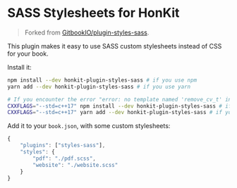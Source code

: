 # SASS Stylesheets for HonKit

> Forked from [GitbookIO/plugin-styles-sass](https://github.com/GitbookIO/plugin-styles-sass).

This plugin makes it easy to use SASS custom stylesheets instead of CSS for your book.

Install it:

```bash
npm install --dev honkit-plugin-styles-sass # if you use npm
yarn add --dev honkit-plugin-styles-sass # if you use yarn

# If you encounter the error "error: no template named 'remove_cv_t' in namespace 'std'; did you mean 'remove_cv'?", you might need to do this:
CXXFLAGS="--std=c++17" npm install --dev honkit-plugin-styles-sass # if you use npm
CXXFLAGS="--std=c++17" yarn add --dev honkit-plugin-styles-sass # if you use yarn
```

Add it to your `book.json`, with some custom stylesheets:

```js
{
    "plugins": ["styles-sass"],
    "styles": {
        "pdf": "./pdf.scss",
        "website": "./website.scss"
    }
}
```
